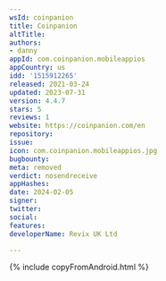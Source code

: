 ```yaml
---
wsId: coinpanion
title: Coinpanion
altTitle: 
authors:
- danny
appId: com.coinpanion.mobileappios
appCountry: us
idd: '1515912265'
released: 2021-03-24
updated: 2023-07-31
version: 4.4.7
stars: 5
reviews: 1
website: https://coinpanion.com/en
repository: 
issue: 
icon: com.coinpanion.mobileappios.jpg
bugbounty: 
meta: removed
verdict: nosendreceive
appHashes: 
date: 2024-02-05
signer: 
twitter: 
social: 
features: 
developerName: Revix UK Ltd

---
```


{% include copyFromAndroid.html %}
